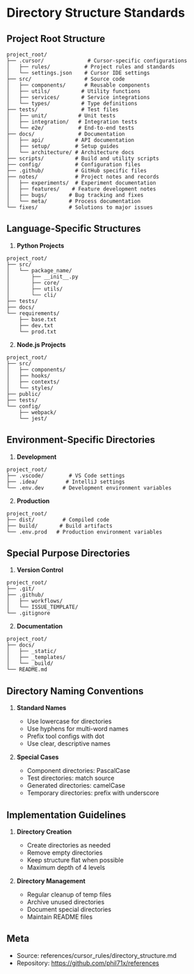 # Directory Structure Standards

## Project Root Structure
```
project_root/
├── .cursor/              # Cursor-specific configurations
│   ├── rules/           # Project rules and standards
│   └── settings.json    # Cursor IDE settings
├── src/                 # Source code
│   ├── components/      # Reusable components
│   ├── utils/          # Utility functions
│   ├── services/       # Service integrations
│   └── types/          # Type definitions
├── tests/              # Test files
│   ├── unit/          # Unit tests
│   ├── integration/   # Integration tests
│   └── e2e/           # End-to-end tests
├── docs/              # Documentation
│   ├── api/          # API documentation
│   ├── setup/        # Setup guides
│   └── architecture/ # Architecture docs
├── scripts/          # Build and utility scripts
├── config/           # Configuration files
├── .github/          # GitHub specific files
├── notes/            # Project notes and records
│   ├── experiments/  # Experiment documentation
│   ├── features/    # Feature development notes
│   ├── bugs/       # Bug tracking and fixes
│   └── meta/       # Process documentation
└── fixes/          # Solutions to major issues
```

## Language-Specific Structures

1. **Python Projects**
```
project_root/
├── src/
│   └── package_name/
│       ├── __init__.py
│       ├── core/
│       ├── utils/
│       └── cli/
├── tests/
├── docs/
└── requirements/
    ├── base.txt
    ├── dev.txt
    └── prod.txt
```

2. **Node.js Projects**
```
project_root/
├── src/
│   ├── components/
│   ├── hooks/
│   ├── contexts/
│   └── styles/
├── public/
├── tests/
└── config/
    ├── webpack/
    └── jest/
```

## Environment-Specific Directories

1. **Development**
```
project_root/
├── .vscode/        # VS Code settings
├── .idea/         # IntelliJ settings
└── .env.dev      # Development environment variables
```

2. **Production**
```
project_root/
├── dist/         # Compiled code
├── build/       # Build artifacts
└── .env.prod   # Production environment variables
```

## Special Purpose Directories

1. **Version Control**
```
project_root/
├── .git/
├── .github/
│   ├── workflows/
│   └── ISSUE_TEMPLATE/
└── .gitignore
```

2. **Documentation**
```
project_root/
├── docs/
│   ├── _static/
│   ├── _templates/
│   └── _build/
└── README.md
```

## Directory Naming Conventions

1. **Standard Names**
   - Use lowercase for directories
   - Use hyphens for multi-word names
   - Prefix tool configs with dot
   - Use clear, descriptive names

2. **Special Cases**
   - Component directories: PascalCase
   - Test directories: match source
   - Generated directories: camelCase
   - Temporary directories: prefix with underscore

## Implementation Guidelines

1. **Directory Creation**
   - Create directories as needed
   - Remove empty directories
   - Keep structure flat when possible
   - Maximum depth of 4 levels

2. **Directory Management**
   - Regular cleanup of temp files
   - Archive unused directories
   - Document special directories
   - Maintain README files

## Meta
- Source: references/cursor_rules/directory_structure.md
- Repository: https://github.com/phil71x/references 